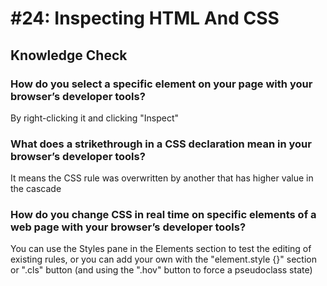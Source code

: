 # #24: Inspecting HTML And CSS

## Knowledge Check

### How do you select a specific element on your page with your browser’s developer tools?

By right-clicking it and clicking "Inspect"

### What does a strikethrough in a CSS declaration mean in your browser’s developer tools?

It means the CSS rule was overwritten by another that has higher value in the cascade

### How do you change CSS in real time on specific elements of a web page with your browser’s developer tools?

You can use the Styles pane in the Elements section to test the editing of existing rules, or you can add your own with the "element.style {}" section or ".cls" button (and using the ".hov" button to force a pseudoclass state)